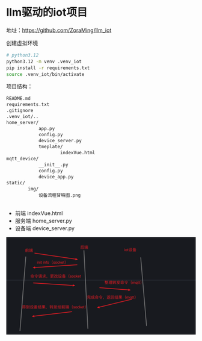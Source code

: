 # llm驱动的iot项目

地址：https://github.com/ZoraMing/llm_iot

创建虚拟环境

```bash
# python3.12
python3.12 -m venv .venv_iot
pip install -r requirements.txt
source .venv_iot/bin/activate
```


项目结构：

```
README.md
requirements.txt
.gitignore
.venv_iot/..
home_server/
            app.py
            config.py
            device_server.py
            tmeplate/
                    indexVue.html
mqtt_device/
            __init__.py
            config.py
            device_app.py
static/
        img/
            设备流程甘特图.png


```
- 前端    indexVue.html
- 服务端  home_server.py
- 设备端  device_server.py

![设备流程图](static/img/设备流程甘特图.png)